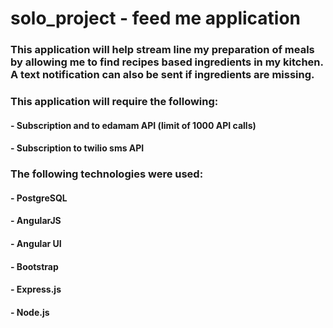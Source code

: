 # solo_project - feed me application

### This application will help stream line my preparation of meals by allowing me to find recipes based ingredients in my kitchen. A text notification can also be sent if ingredients are missing.

### This application will require the following:
#### - Subscription and to edamam API (limit of 1000 API calls)
#### - Subscription to twilio sms API

### The following technologies were used:
#### - PostgreSQL
#### - AngularJS
#### - Angular UI
#### - Bootstrap
#### - Express.js
#### - Node.js

